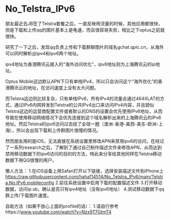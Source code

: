# No_Telstra_IPv6
朋友最近去JB签了Telstra套餐之后，一直反映用流量的时候，其他应用都很快，但是下载和上传qq的图片基本上是龟速，而且很容易失败，相比之下optus之前就很快。

研究了一下之后，发现qq负责上传和下载群聊图片的域名gchat.qpic.cn，从海外可以同时解析出ipv4和ipv6两个地址。

ipv4地址为香港腾讯云接入的“海外访问优化”，ipv6地址则为上海腾讯云的ip地址。

Optus Mobile这边默认APN下只有单栈IPv4，所以只会访问这个“海外优化”的香港腾讯云的地址，在访问速度上没有太大问题。

而Telstra这边则比较复杂，只有单栈IPv6，所有IPv4的流量会通过464XLAT的方式，通过IPv6内网转发到Telstra的公共IPv4出口来访问IPv4内容，并且貌似Telstra这边的运营商配置文件或者默认的DNS的设置会优先使用IPv6地址，从而导致在使用移动网络情况下会优先连接到这个域名解析出来的上海腾讯云的IPv6地址。然后Telstra的ipv6访问过去绕了全球一圈（澳洲-香港-美西-美东-欧洲-上海），所以会出现下载和上传群图片很慢的情况。

然而朋友用的是iOS，无法直接在系统设置里修改APN来禁用ipv6的访问，在经过了一系列research之后，了解到了通过自己制作描述文件来修改APN，从而达到禁用移动数据下的ipv6访问的目的的方法，特此来分享给其他同样在Telstra移动数据下用QQ很慢的用户。

懒人方法：
1.在iOS设备上用Safari打开以下链接，选择安装描述文件到iPhone上
https://raw.githubusercontent.com/haha114514/No_Telstra_IPv6/main/Telstra.No.IPv6.mobileconfig
2.前往系统设置中启用下载的配置描述文件
3.打开移动数据，访问ip.sb，确认是否只有ipv4地址（没有ipv6地址）
4.测试移动数据下qq群上传/下载图片速度。

自助方法（如果不放心上面的profile的话）：
1.请自行参考https://www.youtube.com/watch?v=Nzx9T7GtmT4
